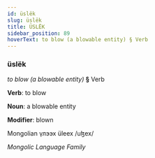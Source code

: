 ```yaml
---
id: üslëk
slug: üslëk
title: ÜSLËK
sidebar_position: 89
hoverText: to blow (a blowable entity) § Verb
---
```


### üslëk

*to blow (a blowable entity)* **§** Verb

**Verb**: to blow

**Noun**: a blowable entity

**Modifier**: blown

Mongolian үлээх üleex /uɮex/

*Mongolic Language Family*